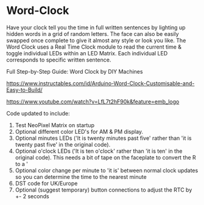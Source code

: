 # Word-Clock


Have your clock tell you the time in full written sentences by lighting up hidden words in a grid of random letters.
The face can also be easily swapped once complete to give it almost any style or look you like.
The Word Clock uses a Real Time Clock module to read the current time & toggle individual LEDs within an LED Matrix.
Each individual LED corresponds to specific written sentence.

Full Step-by-Step Guide: Word Clock by DIY Machines

https://www.instructables.com/id/Arduino-Word-Clock-Customisable-and-Easy-to-Build/

https://www.youtube.com/watch?v=LfL7t2hF90k&feature=emb_logo

Code updated to include:

1) Test NeoPixel Matrix on startup
2) Optional different color LED's for AM & PM display.
3) Optional minutes LEDs ('It is twenty minutes past five' rather than 'it is twenty past five' in the original code).
4) Optional o'clock LEDs ('It is ten o'clock' rather than 'it is ten' in the original code). This needs a bit of tape on the faceplate to convert the R to a '
5) Optional color change per minute to 'it is' between normal clock updates so you can determine the time to the nearest minute
6) DST code for UK/Europe
7) Optional (suggest temporary) button connections to adjust the RTC by +- 2 seconds
